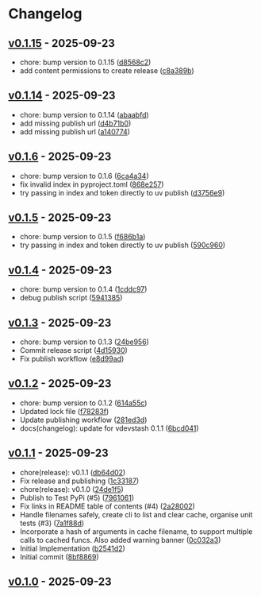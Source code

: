 # Changelog

## [v0.1.15](https://github.com/chrisBrookes93/devstash/releases/tag/v0.1.15) - 2025-09-23

- chore: bump version to 0.1.15 ([d8568c2](https://github.com/chrisBrookes93/devstash/commit/d8568c2519ab14e8400a042db16f61baf9756c32))
- add content permissions to create release ([c8a389b](https://github.com/chrisBrookes93/devstash/commit/c8a389bbb2956c01dfac02b52578b2d5ecefa2c5))

## [v0.1.14](https://github.com/chrisBrookes93/devstash/releases/tag/v0.1.14) - 2025-09-23

- chore: bump version to 0.1.14 ([abaabfd](https://github.com/chrisBrookes93/devstash/commit/abaabfd5469dfccbfe8c9d89024d765778e9a83a))
- add missing publish url ([d4b71b0](https://github.com/chrisBrookes93/devstash/commit/d4b71b0569cefd10e63c3c6c4ca0aede08e256e0))
- add missing publish url ([a140774](https://github.com/chrisBrookes93/devstash/commit/a140774c595dfd846d1b67f4637469a0b7585250))

## [v0.1.6](https://github.com/chrisBrookes93/devstash/releases/tag/v0.1.6) - 2025-09-23

- chore: bump version to 0.1.6 ([6ca4a34](https://github.com/chrisBrookes93/devstash/commit/6ca4a34c7ebff47de9c559d86a587b36bc92a30b))
- fix invalid index in pyproject.toml ([868e257](https://github.com/chrisBrookes93/devstash/commit/868e25751fedc1ebaf34ebcdb78ef1fcaa936889))
- try passing in index and token directly to uv publish ([d3756e9](https://github.com/chrisBrookes93/devstash/commit/d3756e970e5c2229f265091983cd4cad368b316d))

## [v0.1.5](https://github.com/chrisBrookes93/devstash/releases/tag/v0.1.5) - 2025-09-23

- chore: bump version to 0.1.5 ([f686b1a](https://github.com/chrisBrookes93/devstash/commit/f686b1a3eac8f68d2faaac37acdac0c476a38fdd))
- try passing in index and token directly to uv publish ([590c960](https://github.com/chrisBrookes93/devstash/commit/590c9606d318090106002f696312cc3e1a376b26))

## [v0.1.4](https://github.com/chrisBrookes93/devstash/releases/tag/v0.1.4) - 2025-09-23

- chore: bump version to 0.1.4 ([1cddc97](https://github.com/chrisBrookes93/devstash/commit/1cddc9786ecec09dc34eca280a41e6c1f4684af1))
- debug publish script ([5941385](https://github.com/chrisBrookes93/devstash/commit/59413855d6191bfd89d84ca8052830d088ffe22b))

## [v0.1.3](https://github.com/chrisBrookes93/devstash/releases/tag/v0.1.3) - 2025-09-23

- chore: bump version to 0.1.3 ([24be956](https://github.com/chrisBrookes93/devstash/commit/24be956dbb799827c37f9a650c167641af742fa8))
- Commit release script ([4d15930](https://github.com/chrisBrookes93/devstash/commit/4d1593031918e9280c1bc6d893e83d5e564b0727))
- Fix publish workflow ([e8d99ad](https://github.com/chrisBrookes93/devstash/commit/e8d99adb04f145121aa9011f3d618c609c525a2a))

## [v0.1.2](https://github.com/chrisBrookes93/devstash/releases/tag/v0.1.2) - 2025-09-23

- chore: bump version to 0.1.2 ([614a55c](https://github.com/chrisBrookes93/devstash/commit/614a55c589982a0519875e8e95a3e6c51241e2f7))
- Updated lock file ([f78283f](https://github.com/chrisBrookes93/devstash/commit/f78283fff7918bcbf7c8f0b6bdd87462db948c24))
- Update publishing workflow ([281ed3d](https://github.com/chrisBrookes93/devstash/commit/281ed3d42b8be1fde8316ce6f02d86f70b2023f2))
- docs(changelog): update for vdevstash 0.1.1 ([6bcd041](https://github.com/chrisBrookes93/devstash/commit/6bcd041922e917323319dac9634af72814a2d154))



## [v0.1.1](https://github.com/chrisBrookes93/devstash/releases/tag/v0.1.1) - 2025-09-23

- chore(release): v0.1.1 ([db64d02](https://github.com/chrisBrookes93/devstash/commit/db64d020a8354d4c818434fd998bcd9efdbcfad8))
- Fix release and publishing ([1c33187](https://github.com/chrisBrookes93/devstash/commit/1c3318796df3b31178ed6609773cc3b047aeda03))
- chore(release): v0.1.0 ([24de1f5](https://github.com/chrisBrookes93/devstash/commit/24de1f52f746c8e9d403ce1ca11314ec52550835))
- Publish to Test PyPi (#5) ([7961061](https://github.com/chrisBrookes93/devstash/commit/7961061da1ee95b36d170296f3cebf06f22df335))
- Fix links in README table of contents (#4) ([2a28002](https://github.com/chrisBrookes93/devstash/commit/2a28002aae8631ecf1d4dd05f4c64ed3f3b5515e))
- Handle filenames safely, create cli to list and clear cache, organise unit tests (#3) ([7a1f88d](https://github.com/chrisBrookes93/devstash/commit/7a1f88df6841a5fb00134003795ceca34e513fd9))
- Incorporate a hash of arguments in cache filename, to support multiple calls to cached funcs. Also added warning banner ([0c032a3](https://github.com/chrisBrookes93/devstash/commit/0c032a303094ea692cb2e53a76c3659e08ff4d5f))
- Initial Implementation ([b2541d2](https://github.com/chrisBrookes93/devstash/commit/b2541d219a362d4062b01d60e3477fcb3a299546))
- Initial commit ([8bf8869](https://github.com/chrisBrookes93/devstash/commit/8bf8869c9a71887f3a5227dd65f4fbe73676927e))

## [v0.1.0](https://github.com/chrisBrookes93/devstash/releases/tag/v0.1.0) - 2025-09-23



